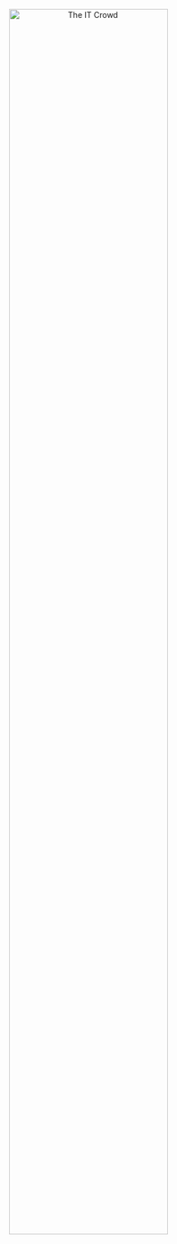 <p align="center">
<img alt="The IT Crowd" src="https://media1.tenor.com/images/84182aa4ee634dd70acb8daf9352807c/tenor.gif?itemid=4711551" width="75%"/>
</p>

